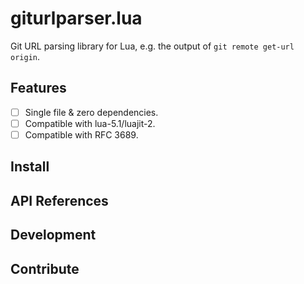 # giturlparser.lua

Git URL parsing library for Lua, e.g. the output of `git remote get-url origin`.

## Features

* [ ] Single file & zero dependencies.
* [ ] Compatible with lua-5.1/luajit-2.
* [ ] Compatible with RFC 3689.

## Install

## API References

## Development

## Contribute

